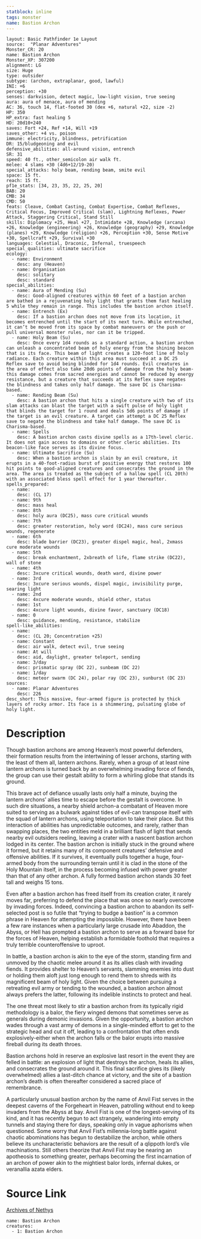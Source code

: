 ```yaml
---
statblock: inline
tags: monster
name: Bastion Archon
---
```

```statblock
layout: Basic Pathfinder 1e Layout
source:  "Planar Adventures"
Monster_CR: 20
name: Bastion Archon
Monster_XP: 307200
alignment: LG
size: Huge
type: outsider
subtype: (archon, extraplanar, good, lawful)
INI: +6
perception: +30
senses: darkvision, detect magic, low-light vision, true seeing
aura: aura of menace, aura of mending
AC: 36, touch 14, flat-footed 30 (dex +6, natural +22, size -2)
HP: 350
HP_extra: fast healing 5
HD: 20d10+240
saves: Fort +24, Ref +14, Will +19
saves_other: +4 vs. poison
immune: electricity, blindness, petrification
DR: 15/bludgeoning and evil
defensive_abilities: all-around vision, entrench
SR: 31
speed: 40 ft., other_semicolon air walk ft.
melee: 4 slams +30 (4d6+12/19-20)
special_attacks: holy beam, rending beam, smite evil
space: 15 ft.
reach: 15 ft.
pf1e_stats: [34, 23, 35, 22, 25, 20]
BAB: 20
CMB: 34
CMD: 50
feats: Cleave, Combat Casting, Combat Expertise, Combat Reflexes, Critical Focus, Improved Critical (slam), Lightning Reflexes, Power Attack, Staggering Critical, Stand Still
skills: Diplomacy +25, Heal +27, Intimidate +28, Knowledge (arcana) +26, Knowledge (engineering) +26, Knowledge (geography) +29, Knowledge (planes) +29, Knowledge (religion) +26, Perception +30, Sense Motive +30, Spellcraft +29, Survival +30
languages: Celestial, Draconic, Infernal, truespeech
special_qualities: ultimate sacrifice
ecology:
  - name: Environment
    desc: any (Heaven)
  - name: Organisation
    desc: solitary
    desc: standard
special_abilities:
  - name: Aura of Mending (Su)
    desc: Good-aligned creatures within 60 feet of a bastion archon are bathed in a rejuvenating holy light that grants them fast healing 5 while they remain in range. This includes the bastion archon itself.
  - name: Entrench (Ex)
    desc: If a bastion archon does not move from its location, it becomes entrenched until the start of its next turn. While entrenched, it can’t be moved from its space by combat maneuvers or the push or pull universal monster rules, nor can it be tripped.
  - name: Holy Beam (Su)
    desc: Once every 1d4 rounds as a standard action, a bastion archon can unleash a concentrated beam of holy energy from the shining beacon that is its face. This beam of light creates a 120-foot line of holy radiance. Each creature within this area must succeed at a DC 25 Reflex save to avoid being blinded for 1d4 rounds. Evil creatures in the area of effect also take 20d6 points of damage from the holy beam-this damage comes from sacred energies and cannot be reduced by energy resistance, but a creature that succeeds at its Reflex save negates the blindness and takes only half damage. The save DC is Charisma-based.
  - name: Rending Beam (Su)
    desc: A bastion archon that hits a single creature with two of its slam attacks can blast the target with a swift pulse of holy light that blinds the target for 1 round and deals 5d6 points of damage if the target is an evil creature. A target can attempt a DC 25 Reflex save to negate the blindness and take half damage. The save DC is Charisma-based.
  - name: Spells
    desc: A bastion archon casts divine spells as a 17th-level cleric. It does not gain access to domains or other cleric abilities. Its beacon-like face serves as its divine focus.
  - name: Ultimate Sacrifice (Su)
    desc: When a bastion archon is slain by an evil creature, it erupts in a 40-foot-radius burst of positive energy that restores 100 hit points to good-aligned creatures and consecrates the ground in the area. The area is treated as the subject of a hallow spell (CL 20th) with an associated bless spell effect for 1 year thereafter.
spells_prepared:
  - name:
    desc: (CL 17)
  - name: 9th
    desc: mass heal
  - name: 8th
    desc: holy aura (DC25), mass cure critical wounds
  - name: 7th
    desc: greater restoration, holy word (DC24), mass cure serious wounds, regenerate
  - name: 6th
    desc: blade barrier (DC23), greater dispel magic, heal, 2xmass cure moderate wounds
  - name: 5th
    desc: break enchantment, 2xbreath of life, flame strike (DC22), wall of stone
  - name: 4th
    desc: 3xcure critical wounds, death ward, divine power
  - name: 3rd
    desc: 3xcure serious wounds, dispel magic, invisibility purge, searing light
  - name: 2nd
    desc: 4xcure moderate wounds, shield other, status
  - name: 1st
    desc: 4xcure light wounds, divine favor, sanctuary (DC18)
  - name: 0
    desc: guidance, mending, resistance, stabilize
spell-like_abilities:
  - name:
    desc: (CL 20; Concentration +25)
  - name: Constant
    desc: air walk, detect evil, true seeing
  - name: At will
    desc: aid, daylight, greater teleport, sending
  - name: 3/day
    desc: prismatic spray (DC 22), sunbeam (DC 22)
  - name: 1/day
    desc: meteor swarm (DC 24), polar ray (DC 23), sunburst (DC 23)
sources:
  - name: Planar Adventures
    desc: 226
desc_short: This massive, four-armed figure is protected by thick layers of rocky armor. Its face is a shimmering, pulsating globe of holy light.
```
# Description
Though bastion archons are among Heaven’s most powerful defenders, their formation results from the intertwining of lesser archons, starting with the least of them all, lantern archons. Rarely, when a group of at least nine lantern archons is turned back by an overwhelming invading force of fiends, the group can use their gestalt ability to form a whirling globe that stands its ground.

This brave act of defiance usually lasts only half a minute, buying the lantern archons’ allies time to escape before the gestalt is overcome. In such dire situations, a nearby shield archon-a combatant of Heaven more suited to serving as a bulwark against tides of evil-can transpose itself with the squad of lantern archons, using teleportation to take their place. But this interaction of abilities has unpredictable outcomes, and rarely, rather than swapping places, the two entities meld in a brilliant flash of light that sends nearby evil outsiders reeling, leaving a crater with a nascent bastion archon lodged in its center. The bastion archon is initially stuck in the ground where it formed, but it retains many of its component creatures’ defensive and offensive abilities. If it survives, it eventually pulls together a huge, four-armed body from the surrounding terrain until it is clad in the stone of the Holy Mountain itself, in the process becoming infused with power greater than that of any other archon. A fully formed bastion archon stands 30 feet tall and weighs 15 tons.

Even after a bastion archon has freed itself from its creation crater, it rarely moves far, preferring to defend the place that was once so nearly overcome by invading forces. Indeed, convincing a bastion archon to abandon its self-selected post is so futile that “trying to budge a bastion” is a common phrase in Heaven for attempting the impossible. However, there have been a few rare instances when a particularly large crusade into Abaddon, the Abyss, or Hell has prompted a bastion archon to serve as a forward base for the forces of Heaven, helping establish a formidable foothold that requires a truly terrible counteroffensive to uproot.

In battle, a bastion archon is akin to the eye of the storm, standing firm and unmoved by the chaotic melee around it as its allies clash with invading fiends. It provides shelter to Heaven’s servants, slamming enemies into dust or holding them aloft just long enough to rend them to shreds with its magnificent beam of holy light. Given the choice between pursuing a retreating evil army or tending to the wounded, a bastion archon almost always prefers the latter, following its indelible instincts to protect and heal.

The one threat most likely to stir a bastion archon from its typically rigid methodology is a balor, the fiery winged demons that sometimes serve as generals during demonic invasions. Given the opportunity, a bastion archon wades through a vast army of demons in a single-minded effort to get to the strategic head and cut it off, leading to a confrontation that often ends explosively-either when the archon falls or the balor erupts into massive fireball during its death throes.

Bastion archons hold in reserve an explosive last resort in the event they are felled in battle: an explosion of light that destroys the archon, heals its allies, and consecrates the ground around it. This final sacrifice gives its (likely overwhelmed) allies a last-ditch chance at victory, and the site of a bastion archon’s death is often thereafter considered a sacred place of remembrance.

A particularly unusual bastion archon by the name of Anvil Fist serves in the deepest caverns of the Forgeheart in Heaven, patrolling without end to keep invaders from the Abyss at bay. Anvil Fist is one of the longest-serving of its kind, and it has recently begun to act strangely, wandering into empty tunnels and staying there for days, speaking only in vague aphorisms when questioned. Some worry that Anvil Fist’s millennia-long battle against chaotic abominations has begun to destabilize the archon, while others believe its uncharacteristic behaviors are the result of a qlippoth lord’s vile machinations. Still others theorize that Anvil Fist may be nearing an apotheosis to something greater, perhaps becoming the first incarnation of an archon of power akin to the mightiest balor lords, infernal dukes, or veranallia azata elders.
# Source Link
[Archives of Nethys](https://aonprd.com/MonsterDisplay.aspx?ItemName=Bastion%20Archon)
```encounter-table
name: Bastion Archon
creatures:
  - 1: Bastion Archon
```
